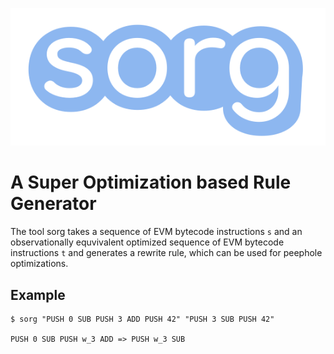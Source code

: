 ![sorg](doc/logo/logo.svg?sanitize=true)

# A Super Optimization based Rule Generator

The tool sorg takes a sequence of EVM bytecode instructions `s` and an
observationally equvivalent optimized sequence of EVM bytecode
instructions `t` and generates a rewrite rule, which can be used for
peephole optimizations.

## Example
```
$ sorg "PUSH 0 SUB PUSH 3 ADD PUSH 42" "PUSH 3 SUB PUSH 42"

PUSH 0 SUB PUSH w_3 ADD => PUSH w_3 SUB
```
